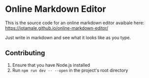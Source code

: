 # Online Markdown Editor

This is the source code for an online markdown editor avaibale here: https://iotamale.github.io/online-markdown-editor/

Just write in markdown and see what it looks like as you type. 

## Contributing

1. Ensure that you have Node.js installed
2. Run `npm run dev -- --open` in the project's root directory
